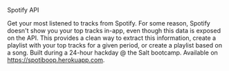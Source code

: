 Spotify API

Get your most listened to tracks from Spotify. For some reason, Spotify doesn't show you your top tracks in-app, even though this data is exposed on the API. This provides a clean way to extract this information, create a playlist with your top tracks for a given period, or create a playlist based on a song.
Built during a 24-hour hackday @ the Salt bootcamp.
Available on https://spotiboop.herokuapp.com. 
